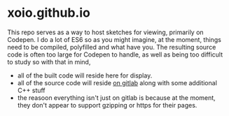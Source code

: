 # xoio.github.io
This repo serves as a way to host sketches for viewing, primarily on Codepen. 
I do a lot of ES6 so as you might imagine, at the moment, things need to be compiled, polyfilled and what have you. 
The resulting source code is often too large for Codepen to handle, as well as being too difficult to study so 
with that in mind, 


* all of the built code will reside here for display. 
* all of the source code will reside [on gitlab](https://gitlab.com/sortofsleepy/sketches) along with some additional C++ stuff
* the reasoon everything isn't just on gitlab is because at the moment, they don't appear to support gzipping or https for their pages.
